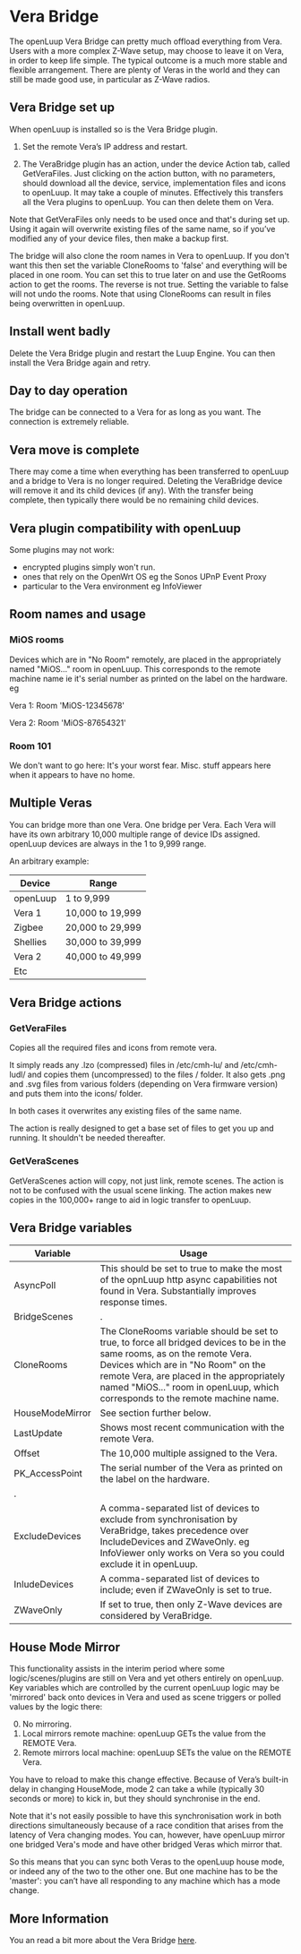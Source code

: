 # Vera Bridge
The openLuup Vera Bridge can pretty much offload everything from Vera. Users with a more complex Z-Wave setup, may choose to leave it on Vera, in order to keep life simple. The typical outcome is a much more stable and flexible arrangement. There are plenty of Veras in the world and they can still be made good use, in particular as Z-Wave radios.


## Vera Bridge set up
When openLuup is installed so is the Vera Bridge plugin.

1. Set the remote Vera’s IP address and restart.

2. The VeraBridge plugin has an action, under the device Action tab, called GetVeraFiles. Just clicking on the action button, with no parameters, should download all the device, service, implementation files and icons to openLuup. It may take a couple of minutes. Effectively this transfers all the Vera plugins to openLuup. You can then delete them on Vera.

Note that GetVeraFiles only needs to be used once and that's during set up. Using it again will overwrite existing files of the same name, so if you’ve modified any of your device files, then make a backup first.

The bridge will also clone the room names in Vera to openLuup. If you don't want this then set the variable CloneRooms to 'false' and everything will be placed in one room. You can set this to true later on and use the GetRooms action to get the rooms. The reverse is not true. Setting the variable to false will not undo the rooms. Note that using CloneRooms can result in files being overwritten in openLuup.

## Install went badly
Delete the Vera Bridge plugin and restart the Luup Engine. You can then install the Vera Bridge again and retry.

## Day to day operation
The bridge can be connected to a Vera for as long as you want. The connection is extremely reliable.

## Vera move is complete
There may come a time when everything has been transferred to openLuup and a bridge to Vera is no longer required. Deleting the VeraBridge device will remove it and its child devices (if any). With the transfer being complete, then typically there would be no remaining child devices.

## Vera plugin compatibility with openLuup
Some plugins may not work:

- encrypted plugins simply won't run.
- ones that rely on the OpenWrt OS eg the Sonos UPnP Event Proxy
- particular to the Vera environment eg InfoViewer

## Room names and usage

### MiOS rooms
Devices which are in "No Room" remotely, are placed in the appropriately named "MiOS…" room in openLuup. This corresponds to the remote machine name ie it's serial number as printed on the label on the hardware. eg

Vera 1:  Room 'MiOS-12345678'

Vera 2:  Room 'MiOS-87654321'

### Room 101
We don't want to go here: It's your worst fear. Misc. stuff appears here when it appears to have no home.

## Multiple Veras
You can bridge more than one Vera. One bridge per Vera. Each Vera will have its own arbitrary 10,000 multiple range of device IDs assigned. openLuup devices are always in the 1 to 9,999 range.

An arbitrary example:

|Device|Range|
|---|---|
|openLuup|1 to 9,999|
|Vera 1| 10,000 to 19,999|
|Zigbee|20,000 to 29,999|
|Shellies|30,000 to 39,999|
|Vera 2|40,000 to 49,999|
|Etc||

## Vera Bridge actions

### GetVeraFiles
Copies all the required files and icons from remote vera.

It simply reads any .lzo (compressed) files in /etc/cmh-lu/ and /etc/cmh-ludl/ and copies them (uncompressed) to the files / folder. It also gets .png and .svg files from various folders (depending on Vera firmware version) and puts them into the icons/ folder.

In both cases it overwrites any existing files of the same name.

The action is really designed to get a base set of files to get you up and running. It shouldn't be needed thereafter.

### GetVeraScenes
GetVeraScenes action will copy, not just link, remote scenes. The action is not to be confused with the usual scene linking. The action makes new copies in the 100,000+ range to aid in logic transfer to openLuup.

## Vera Bridge variables
|Variable|Usage|
|---|---|
|AsyncPoll|This should be set to true to make the most of the opnLuup http async capabilities not found in Vera. Substantially improves response times.|
|BridgeScenes|.|
|CloneRooms|The CloneRooms variable should be set to true, to force all bridged devices to be in the same rooms, as on the remote Vera. Devices which are in "No Room" on the remote Vera, are placed in the appropriately named "MiOS..." room in openLuup, which corresponds to the remote machine name.|
|HouseModeMirror|See section further below.|
|LastUpdate|Shows most recent communication with the remote Vera.|
|Offset|The 10,000 multiple assigned to the Vera.|
|PK_AccessPoint|The serial number of the Vera as printed on the label on the hardware.|
|.||
|ExcludeDevices|A comma-separated list of devices to exclude from synchronisation by VeraBridge, takes precedence over IncludeDevices and ZWaveOnly. eg InfoViewer only works on Vera so you could exclude it in openLuup.|
|InludeDevices|A comma-separated list of devices to include; even if ZWaveOnly is set to true.|
|ZWaveOnly|If set to true, then only Z-Wave devices are considered by VeraBridge.|

## House Mode Mirror
This functionality assists in the interim period where some logic/scenes/plugins are still on Vera and yet others entirely on openLuup. Key variables which are controlled by the current openLuup logic may be 'mirrored' back onto devices in Vera and used as scene triggers or polled values by the logic there:

0. No mirroring.
1. Local mirrors remote machine: openLuup GETs the value from the REMOTE Vera.
2. Remote mirrors local machine: openLuup SETs the value on the REMOTE Vera.

You have to reload to make this change effective. Because of Vera’s built-in delay in changing HouseMode, mode 2 can take a while (typically 30 seconds or more) to kick in, but they should synchronise in the end.

Note that it's not easily possible to have this synchronisation work in both directions simultaneously because of a race condition that arises from the latency of Vera changing modes. You can, however, have openLuup mirror one bridged Vera's mode and have other bridged Veras which mirror that.

So this means that you can sync both Veras to the openLuup house mode, or indeed any of the two to the other one. But one machine has to be the 'master': you can’t have all responding to any machine which has a mode change.

## More Information
You an read a bit more about the Vera Bridge [here](openluup?id=more-about-verabridge).
